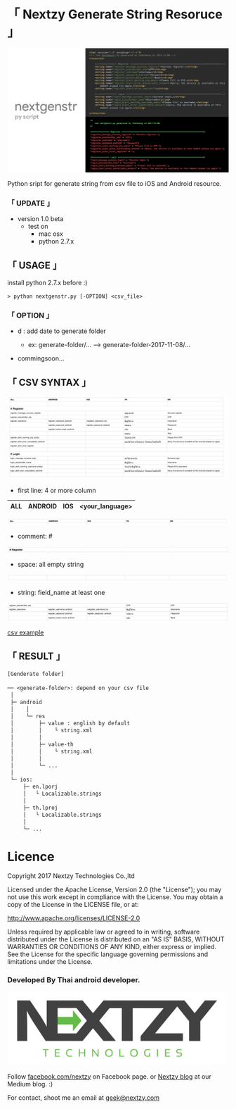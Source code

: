 # **「 Nextzy Generate String Resoruce 」**

![string](./pictures/cover.png)

Python sript for generate string from csv file to iOS and Android resource.

### 「 UPDATE 」
 - version 1.0 beta
    - test on 
        - mac osx
        - python 2.7.x

## 「 USAGE 」

install python 2.7.x before :)

``` 
> python nextgenstr.py [-OPTION] <csv_file>
```

### 「 OPTION 」
- d : add date to generate folder 
    - ex: generate-folder/... --> generate-folder-2017-11-08/...

- commingsoon...

## 「 CSV SYNTAX 」

![string](./pictures/example.png)

    
- first line: 4 or more column

|ALL |ANDROID| IOS| <your_language>|
| ---|-------|----|----------------|
![first_line](./pictures/first_line.png)


- comment: #

![comment](./pictures/comment.png)

- space: all empty string

![space](./pictures/space.png)

- string: field_name at least one

![string](./pictures/string.png)

[csv example](./example_string.csv)


## 「 RESULT 」

```
[Genderate folder]

── <generate-folder>: depend on your csv file
 │
 ├─ android
 │    │
 │    └─ res
 │        ├─ value : english by default
 │        │    └ string.xml
 │        │
 │        ├─ value-th
 │        │    └ string.xml
 │        │
 │        └─ ...
 │
 └─ ios:  
     ├─ en.lporj
     │   └ Localizable.strings
     │
     ├─ th.lproj
     │   └ Localizable.strings
     │
     └─ ...
```



# Licence

Copyright 2017 Nextzy Technologies Co.,ltd

Licensed under the Apache License, Version 2.0 (the "License"); you may not use this work except in compliance with the License. You may obtain a copy of the License in the LICENSE file, or at:

http://www.apache.org/licenses/LICENSE-2.0

Unless required by applicable law or agreed to in writing, software distributed under the License is distributed on an "AS IS" BASIS, WITHOUT WARRANTIES OR CONDITIONS OF ANY KIND, either express or implied. See the License for the specific language governing permissions and limitations under the License.


### Developed By Thai android developer.

<img src="./pictures/nextzy_logo.png" width="500" height="167"/>



Follow [facebook.com/nextzy](https://www.facebook.com/nextzy) on Facebook page.
or [Nextzy blog](https://blog.nextzy.me/) at our Medium blog. :)

For contact, shoot me an email at geek@nextzy.com